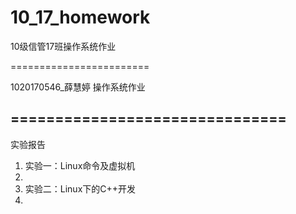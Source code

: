 ﻿10_17_homework
==============

10级信管17班操作系统作业

========================

1020170546_薛慧婷 操作系统作业

===============================
------------------------------------------------------------------------------

实验报告

<ol>
<li>实验一：Linux命令及虚拟机<li>
<li>实验二：Linux下的C++开发<li>
</ol>

